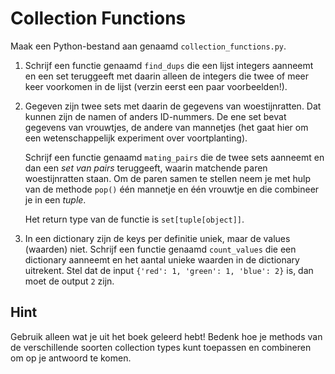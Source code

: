# Collection Functions

Maak een Python-bestand aan genaamd `collection_functions.py`.

1.  Schrijf een functie genaamd `find_dups` die een lijst integers aanneemt en een set teruggeeft met daarin alleen de integers die twee of meer keer voorkomen in de lijst (verzin eerst een paar voorbeelden!).

2.  Gegeven zijn twee sets met daarin de gegevens van woestijnratten. Dat kunnen zijn de namen of anders ID-nummers. De ene set bevat gegevens van vrouwtjes, de andere van mannetjes (het gaat hier om een wetenschappelijk experiment over voortplanting).

    Schrijf een functie genaamd `mating_pairs` die de twee sets aanneemt en dan een *set van pairs* teruggeeft, waarin matchende paren woestijnratten staan. Om de paren samen te stellen neem je met hulp van de methode `pop()` één mannetje en één vrouwtje en die combineer je in een *tuple*.

    Het return type van de functie is `set[tuple[object]]`.

3.  In een dictionary zijn de keys per definitie uniek, maar de values (waarden) niet. Schrijf een functie genaamd `count_values` die een dictionary aanneemt en het aantal unieke waarden in de dictionary uitrekent. Stel dat de input `{'red': 1, 'green': 1, 'blue': 2}` is, dan moet de output `2` zijn.

## Hint

Gebruik alleen wat je uit het boek geleerd hebt! Bedenk hoe je methods van de verschillende soorten collection types kunt toepassen en combineren om op je antwoord te komen.
